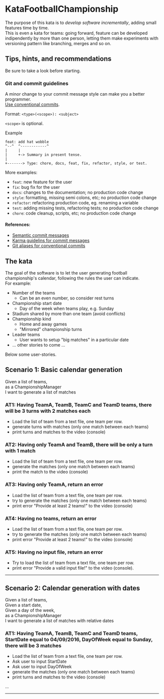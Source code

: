KataFootballChampionship
========================

The purpose of this kata is to _develop software incrementally_, adding small features time by time.  
This is even a kata for teams: going forward, feature can be developed indipendently by more than one person, letting them make experiments with versioning pattern like branching, merges and so on.  

## Tips, hints, and recommendations
Be sure to take a look before starting.  

### Git and commit guidelines
A minor change to your commit message style can make you a better programmer.  
[Use conventional commits](https://www.conventionalcommits.org/).  

Format: `<type>(<scope>): <subject>`  

`<scope>` is optional.  

Example
~~~
feat: add hat wobble
^--^  ^------------^
|     |
|     +-> Summary in present tense.
|
+-------> Type: chore, docs, feat, fix, refactor, style, or test.
~~~

More examples:  

- `feat`: new feature for the user
- `fix`: bug fix for the user
- `docs`: changes to the documentation; no production code change
- `style`: formatting, missing semi colons, etc; no production code change
- `refactor`: refactoring production code, eg. renaming a variable
- `test`: adding missing tests, refactoring tests; no production code change
- `chore`: code cleanup, scripts, etc; no production code change

#### References:
- [Semantic commit messages](https://seesparkbox.com/foundry/semantic_commit_messages)
- [Karma guidelins for commit messages](http://karma-runner.github.io/1.0/dev/git-commit-msg.html)
- [Git aliases for conventional commits](https://github.com/fteem/git-semantic-commits)

## The kata
The goal of the software is to let the user generating football championship's calendar, following the rules the user can indicate.  
For example:

* Number of the teams
  * Can be an even number, so consider rest turns
* Championship start date
  * Day of the week when teams play, e.g. Sunday
* Stadium shared by more than one team (avoid conflicts)
* Championship kind
  * Home and away games
  * "Mirrored" championship turns
* Leader teams
  * User wants to setup "big matches" in a particular date
* ... other stories to come ...

Below some user-stories.

## Scenario 1: Basic calendar generation
Given a list of teams,  
as a ChampionshipManager  
I want to generate a list of matches  

### AT1: Having TeamA, TeamB, TeamC and TeamD teams, there will be 3 turns with 2 matches each
* Load the list of team from a text file, one team per row.
* generate turns with matches (only one match between each teams)
* print turns and matches to the video (console)

### AT2: Having only TeamA and TeamB, there will be only a turn with 1 match
* Load the list of team from a text file, one team per row.
* generate the matches (only one match between each teams)
* print the match to the video (console)

### AT3: Having only TeamA, return an error
* Load the list of team from a text file, one team per row.
* try to generate the matches (only one match between each teams)
* print error "Provide at least 2 teams!" to the video (console)

### AT4: Having no teams, return an error
* Load the list of team from a text file, one team per row.
* try to generate the matches (only one match between each teams)
* print error "Provide at least 2 teams!" to the video (console)

### AT5: Having no input file, return an error
* Try to load the list of team from a text file, one team per row.
* print error "Provide a valid input file!" to the video (console).

---

## Scenario 2: Calendar generation with dates
Given a list of teams,  
Given a start date,  
Given a day of the week,  
as a ChampionshipManager  
I want to generate a list of matches with relative dates  

### AT1: Having TeamA, TeamB, TeamC and TeamD teams, StartDate equal to 04/09/2016, DayOfWeek equal to Sunday, there will be 3 matches
* Load the list of team from a text file, one team per row.
* Ask user to input StartDate
* Ask user to input DayOfWeek
* generate the matches (only one match between each teams)
* print turns and matches to the video (console)

...

---  